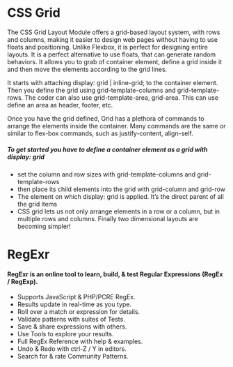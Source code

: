 # CSS Grid

The CSS Grid Layout Module offers a grid-based layout system, with rows and columns, making it easier to design web pages without having to use floats and positioning. Unlike Flexbox, it is perfect for designing entire layouts. It is a perfect alternative to use floats, that can generate random behaviors. It allows you to grab of container element, define a grid inside it and then move the elements according to the grid lines.

It starts with attaching display: grid | inline-grid; to the container element. Then you define the grid using grid-template-columns and grid-template-rows. The coder can also use grid-template-area, grid-area. This can use define an area as header, footer, etc.

Once you have the grid defined, Grid has a plethora of commands to arrange the elements inside the container. Many commands are the same or similar to flex-box commands, such as justify-content, align-self.

##### To get started you have to define a container element as a grid with display: grid

* set the column and row sizes with grid-template-columns and grid-template-rows
* then place its child elements into the grid with grid-column and grid-row
* The element on which display: grid is applied. It’s the direct parent of all the grid items
* CSS grid lets us not only arrange elements in a row or a column, but in multiple rows and columns. Finally two   dimensional layouts are becoming simpler!

# RegExr

#### RegExr is an online tool to learn, build, & test Regular Expressions (RegEx / RegExp).

  * Supports JavaScript & PHP/PCRE RegEx.
  * Results update in real-time as you type.
  * Roll over a match or expression for details.
  * Validate patterns with suites of Tests.
  * Save & share expressions with others.
  * Use Tools to explore your results.
  * Full RegEx Reference with help & examples.
  * Undo & Redo with ctrl-Z / Y in editors.
  * Search for & rate Community Patterns.